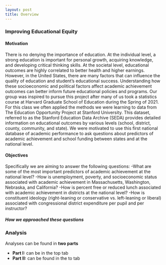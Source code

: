 ```yaml
---
layout: post
title: Overview
---
```


### Improving Educational Equity

#### Motivation
  There is no denying the importance of education. At the individual level, a strong education is important for personal growth, acquiring knowledge, and developing critical thinking skills. At the societal level, educational outcomes are highly correlated to better health and higher earnings. However, in the United States, there are many factors that can influence the quality of education and student’s educational success. Understanding how these socioeconomic and political factors affect academic achievement outcomes can better inform future educational policies and programs. 
  Our group was inspired to pursue this project after many of us took a statistics course at Harvard Graduate School of Education during the Spring of 2021. For this class we often applied the methods we were learning to data from The Education Opportunity Project at Stanford University. This dataset, referred to as the Stanford Education Data Archive (SEDA) provides detailed information on educational outcomes by various levels (school, district, county, community, and state). We were motivated to use this first national database of academic performance to ask questions about predictors of academic achievement and school funding between states and at the national level. 

#### Objectives
Specifically we are aiming to answer the following questions:
-What are some of the most important predictors of academic achievement at the national level?
-How is unemployment, poverty, and socioeconomic status associated with academic achievement in Massachusetts, Washington, Nebraska, and California? 
-How is percent free or reduced lunch associated with academic achievement in districts at the national level? 
-How is constituent ideology (right-leaning or conservative vs. left-leaning or liberal) associated with congressional district expenditure per pupil and per instructor?


##### How we approached these questions


### Analysis
Analyses can be found in **two parts**

* **Part I:** can be in the top tab
* **Part II:** can be found in the to tab
